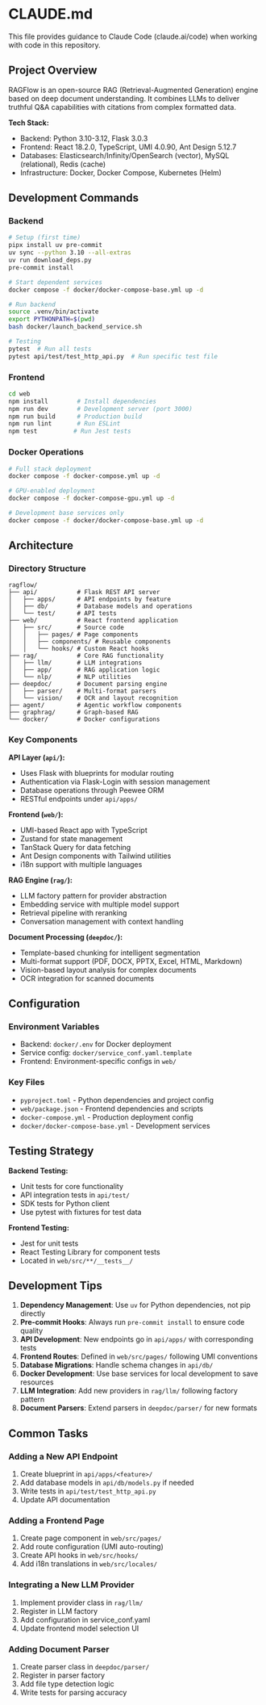 # CLAUDE.md

This file provides guidance to Claude Code (claude.ai/code) when working with code in this repository.

## Project Overview

RAGFlow is an open-source RAG (Retrieval-Augmented Generation) engine based on deep document understanding. It combines LLMs to deliver truthful Q&A capabilities with citations from complex formatted data.

**Tech Stack:**
- Backend: Python 3.10-3.12, Flask 3.0.3
- Frontend: React 18.2.0, TypeScript, UMI 4.0.90, Ant Design 5.12.7
- Databases: Elasticsearch/Infinity/OpenSearch (vector), MySQL (relational), Redis (cache)
- Infrastructure: Docker, Docker Compose, Kubernetes (Helm)

## Development Commands

### Backend
```bash
# Setup (first time)
pipx install uv pre-commit
uv sync --python 3.10 --all-extras
uv run download_deps.py
pre-commit install

# Start dependent services
docker compose -f docker/docker-compose-base.yml up -d

# Run backend
source .venv/bin/activate
export PYTHONPATH=$(pwd)
bash docker/launch_backend_service.sh

# Testing
pytest  # Run all tests
pytest api/test/test_http_api.py  # Run specific test file
```

### Frontend
```bash
cd web
npm install        # Install dependencies
npm run dev        # Development server (port 3000)
npm run build      # Production build
npm run lint       # Run ESLint
npm test          # Run Jest tests
```

### Docker Operations
```bash
# Full stack deployment
docker compose -f docker-compose.yml up -d

# GPU-enabled deployment
docker compose -f docker-compose-gpu.yml up -d

# Development base services only
docker compose -f docker/docker-compose-base.yml up -d
```

## Architecture

### Directory Structure
```
ragflow/
├── api/           # Flask REST API server
│   ├── apps/      # API endpoints by feature
│   ├── db/        # Database models and operations
│   └── test/      # API tests
├── web/           # React frontend application
│   ├── src/       # Source code
│   │   ├── pages/ # Page components
│   │   ├── components/ # Reusable components
│   │   └── hooks/ # Custom React hooks
├── rag/           # Core RAG functionality
│   ├── llm/       # LLM integrations
│   ├── app/       # RAG application logic
│   └── nlp/       # NLP utilities
├── deepdoc/       # Document parsing engine
│   ├── parser/    # Multi-format parsers
│   └── vision/    # OCR and layout recognition
├── agent/         # Agentic workflow components
├── graphrag/      # Graph-based RAG
└── docker/        # Docker configurations
```

### Key Components

**API Layer (`api/`):**
- Uses Flask with blueprints for modular routing
- Authentication via Flask-Login with session management
- Database operations through Peewee ORM
- RESTful endpoints under `api/apps/`

**Frontend (`web/`):**
- UMI-based React app with TypeScript
- Zustand for state management
- TanStack Query for data fetching
- Ant Design components with Tailwind utilities
- i18n support with multiple languages

**RAG Engine (`rag/`):**
- LLM factory pattern for provider abstraction
- Embedding service with multiple model support
- Retrieval pipeline with reranking
- Conversation management with context handling

**Document Processing (`deepdoc/`):**
- Template-based chunking for intelligent segmentation
- Multi-format support (PDF, DOCX, PPTX, Excel, HTML, Markdown)
- Vision-based layout analysis for complex documents
- OCR integration for scanned documents

## Configuration

### Environment Variables
- Backend: `docker/.env` for Docker deployment
- Service config: `docker/service_conf.yaml.template`
- Frontend: Environment-specific configs in `web/`

### Key Files
- `pyproject.toml` - Python dependencies and project config
- `web/package.json` - Frontend dependencies and scripts
- `docker-compose.yml` - Production deployment config
- `docker/docker-compose-base.yml` - Development services

## Testing Strategy

**Backend Testing:**
- Unit tests for core functionality
- API integration tests in `api/test/`
- SDK tests for Python client
- Use pytest with fixtures for test data

**Frontend Testing:**
- Jest for unit tests
- React Testing Library for component tests
- Located in `web/src/**/__tests__/`

## Development Tips

1. **Dependency Management**: Use `uv` for Python dependencies, not pip directly
2. **Pre-commit Hooks**: Always run `pre-commit install` to ensure code quality
3. **API Development**: New endpoints go in `api/apps/` with corresponding tests
4. **Frontend Routes**: Defined in `web/src/pages/` following UMI conventions
5. **Database Migrations**: Handle schema changes in `api/db/`
6. **Docker Development**: Use base services for local development to save resources
7. **LLM Integration**: Add new providers in `rag/llm/` following factory pattern
8. **Document Parsers**: Extend parsers in `deepdoc/parser/` for new formats

## Common Tasks

### Adding a New API Endpoint
1. Create blueprint in `api/apps/<feature>/`
2. Add database models in `api/db/models.py` if needed
3. Write tests in `api/test/test_http_api.py`
4. Update API documentation

### Adding a Frontend Page
1. Create page component in `web/src/pages/`
2. Add route configuration (UMI auto-routing)
3. Create API hooks in `web/src/hooks/`
4. Add i18n translations in `web/src/locales/`

### Integrating a New LLM Provider
1. Implement provider class in `rag/llm/`
2. Register in LLM factory
3. Add configuration in service_conf.yaml
4. Update frontend model selection UI

### Adding Document Parser
1. Create parser class in `deepdoc/parser/`
2. Register in parser factory
3. Add file type detection logic
4. Write tests for parsing accuracy